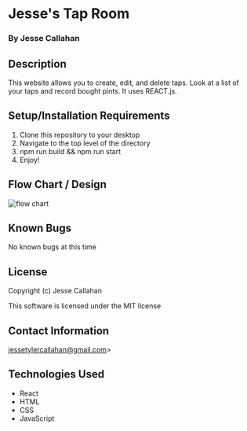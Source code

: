 # Jesse's Tap Room

### By Jesse Callahan

## Description

This website allows you to create, edit, and delete taps. Look at a list of your taps and record bought pints. It uses REACT.js.

## Setup/Installation Requirements

  1. Clone this repository to your desktop
  2. Navigate to the top level of the directory
  3. npm run build && npm run start
  4. Enjoy!

## Flow Chart / Design

![flow chart](./img/jesse.jpg)
## Known Bugs

No known bugs at this time

## License

Copyright (c) Jesse Callahan 

This software is licensed under the MIT license

## Contact Information

jessetylercallahan@gmail.com>


## Technologies Used

* React
* HTML
* CSS
* JavaScript
